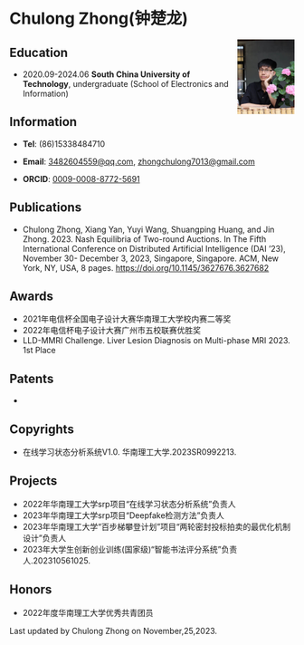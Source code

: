 # Chulong Zhong(钟楚龙)

<div class="introimage"><img src="./assets/profile.jpg" width="20%" style="float:right;"alt="Profile"></div>

## Education

- 2020.09-2024.06  **South China University of Technology**, undergraduate (School of Electronics and Information)

## Information

- **Tel**: (86)15338484710

- **Email**: 3482604559@qq.com, zhongchulong7013@gmail.com
- **ORCID**: [0009-0008-8772-5691](http://orcid.org/0009-0008-8772-5691/)


## Publications

- Chulong Zhong, Xiang Yan, Yuyi Wang, Shuangping Huang, and Jin Zhong. 2023. Nash Equilibria of Two-round Auctions. In The Fifth International Conference on Distributed Artificial Intelligence (DAI ’23), November 30- December 3, 2023, Singapore, Singapore. ACM, New York, NY, USA, 8 pages. https://doi.org/10.1145/3627676.3627682

## Awards

- 2021年电信杯全国电子设计大赛华南理工大学校内赛二等奖
- 2022年电信杯电子设计大赛广州市五校联赛优胜奖
- LLD-MMRI Challenge. Liver Lesion Diagnosis on Multi-phase MRI 2023. 1st Place
## Patents

- 

## Copyrights

- 在线学习状态分析系统V1.0. 华南理工大学.2023SR0992213.

## Projects

-   2022年华南理工大学srp项目“在线学习状态分析系统”负责人  
-   2023年华南理工大学srp项目“Deepfake检测方法”负责人  
-   2023年华南理工大学“百步梯攀登计划”项目“两轮密封投标拍卖的最优化机制设计”负责人
-   2023年大学生创新创业训练(国家级)“智能书法评分系统”负责人.202310561025.

## Honors

- 2022年度华南理工大学优秀共青团员

<div class="foot">Last updated by Chulong Zhong on November,25,2023.</div>